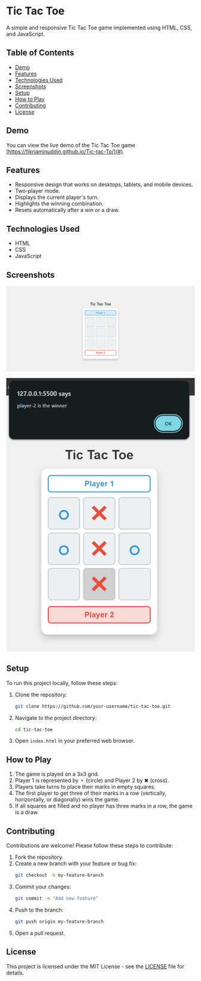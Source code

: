 # Tic Tac Toe

A simple and responsive Tic Tac Toe game implemented using HTML, CSS, and JavaScript.

## Table of Contents
- [Demo](#demo)
- [Features](#features)
- [Technologies Used](#technologies-used)
- [Screenshots](#Screenshots)
- [Setup](#setup)
- [How to Play](#how-to-play)
- [Contributing](#contributing)
- [License](#license)

## Demo

You can view the live demo of the Tic Tac Toe game [https://fikriaminuddin.github.io/Tic-tac-To/](#).

## Features

- Responsive design that works on desktops, tablets, and mobile devices.
- Two-player mode.
- Displays the current player's turn.
- Highlights the winning combination.
- Resets automatically after a win or a draw.

## Technologies Used

- HTML
- CSS
- JavaScript

## Screenshots

![Tic-tac-Toe Screenshot](/doc/screenshots/1.png)

![Tic-tac-Toe Screenshot](/doc/screenshots/2.png)

## Setup

To run this project locally, follow these steps:

1. Clone the repository:
    ```bash
    git clone https://github.com/your-username/tic-tac-toe.git
    ```

2. Navigate to the project directory:
    ```bash
    cd tic-tac-toe
    ```

3. Open `index.html` in your preferred web browser.

## How to Play

1. The game is played on a 3x3 grid.
2. Player 1 is represented by ⚬ (circle) and Player 2 by ✖ (cross).
3. Players take turns to place their marks in empty squares.
4. The first player to get three of their marks in a row (vertically, horizontally, or diagonally) wins the game.
5. If all squares are filled and no player has three marks in a row, the game is a draw.

## Contributing

Contributions are welcome! Please follow these steps to contribute:

1. Fork the repository.
2. Create a new branch with your feature or bug fix:
    ```bash
    git checkout -b my-feature-branch
    ```
3. Commit your changes:
    ```bash
    git commit -m "Add new feature"
    ```
4. Push to the branch:
    ```bash
    git push origin my-feature-branch
    ```
5. Open a pull request.

## License

This project is licensed under the MIT License - see the [LICENSE](LICENSE) file for details.
